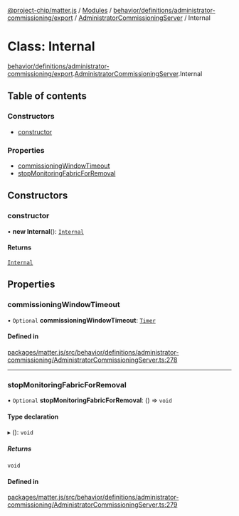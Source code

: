 [@project-chip/matter.js](../README.md) / [Modules](../modules.md) / [behavior/definitions/administrator-commissioning/export](../modules/behavior_definitions_administrator_commissioning_export.md) / [AdministratorCommissioningServer](../modules/behavior_definitions_administrator_commissioning_export.AdministratorCommissioningServer.md) / Internal

# Class: Internal

[behavior/definitions/administrator-commissioning/export](../modules/behavior_definitions_administrator_commissioning_export.md).[AdministratorCommissioningServer](../modules/behavior_definitions_administrator_commissioning_export.AdministratorCommissioningServer.md).Internal

## Table of contents

### Constructors

- [constructor](behavior_definitions_administrator_commissioning_export.AdministratorCommissioningServer.Internal.md#constructor)

### Properties

- [commissioningWindowTimeout](behavior_definitions_administrator_commissioning_export.AdministratorCommissioningServer.Internal.md#commissioningwindowtimeout)
- [stopMonitoringFabricForRemoval](behavior_definitions_administrator_commissioning_export.AdministratorCommissioningServer.Internal.md#stopmonitoringfabricforremoval)

## Constructors

### constructor

• **new Internal**(): [`Internal`](behavior_definitions_administrator_commissioning_export.AdministratorCommissioningServer.Internal.md)

#### Returns

[`Internal`](behavior_definitions_administrator_commissioning_export.AdministratorCommissioningServer.Internal.md)

## Properties

### commissioningWindowTimeout

• `Optional` **commissioningWindowTimeout**: [`Timer`](../interfaces/time_export.Timer.md)

#### Defined in

[packages/matter.js/src/behavior/definitions/administrator-commissioning/AdministratorCommissioningServer.ts:278](https://github.com/project-chip/matter.js/blob/6d3b6a5d957d88a9231d6ecab4bb41f8133112be/packages/matter.js/src/behavior/definitions/administrator-commissioning/AdministratorCommissioningServer.ts#L278)

___

### stopMonitoringFabricForRemoval

• `Optional` **stopMonitoringFabricForRemoval**: () => `void`

#### Type declaration

▸ (): `void`

##### Returns

`void`

#### Defined in

[packages/matter.js/src/behavior/definitions/administrator-commissioning/AdministratorCommissioningServer.ts:279](https://github.com/project-chip/matter.js/blob/6d3b6a5d957d88a9231d6ecab4bb41f8133112be/packages/matter.js/src/behavior/definitions/administrator-commissioning/AdministratorCommissioningServer.ts#L279)
